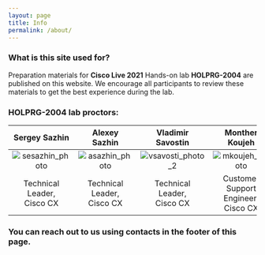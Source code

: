 ```yaml
---
layout: page
title: Info
permalink: /about/
---
```


### What is this site used for?

Preparation materials for **Cisco Live 2021** Hands-on lab **HOLPRG-2004** are published on this website.
We encourage all participants to review these materials to get the best experience during the lab.

### HOLPRG-2004 lab proctors:

| Sergey Sazhin | Alexey Sazhin | Vladimir Savostin | Monther Koujeh |
|:----------------:|:----------------:|:----------------:|:----------------:|
| ![sesazhin_photo](https://user-images.githubusercontent.com/22170799/114364953-9f8ffe80-9b82-11eb-8410-a67864d388ff.png) | ![asazhin_photo](https://user-images.githubusercontent.com/22170799/114364962-a159c200-9b82-11eb-92b6-0c56d83adf8c.png) | ![vsavosti_photo_2](https://user-images.githubusercontent.com/22170799/114370218-e502fa80-9b87-11eb-9fb9-39d26be392be.png) | ![mkoujeh_photo](https://user-images.githubusercontent.com/22170799/114364986-a585df80-9b82-11eb-930a-197968cd4a46.png) |
| Technical Leader,<br />Cisco CX | Technical Leader,<br />Cisco CX | Technical Leader,<br />Cisco CX | Customer<br />Support Engineer,<br />Cisco CX |

### You can reach out to us using contacts in the footer of this page.
